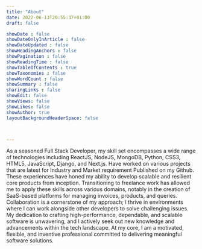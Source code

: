 ```yaml
---
title: "About"
date: 2022-06-13T20:55:37+01:00
draft: false

showDate : false
showDateOnlyInArticle : false
showDateUpdated : false
showHeadingAnchors : false
showPagination : false
showReadingTime : false
showTableOfContents : true
showTaxonomies : false 
showWordCount : false
showSummary : false
sharingLinks : false
showEdit: false
showViews: false
showLikes: false
showAuthor: true
layoutBackgroundHeaderSpace: false



---
```


As a seasoned Full Stack Developer, my skill set encompasses a wide range of technologies including ReactJS, NodeJS, MongoDB, Python, CSS3, HTML5, JavaScript, Django, and Next.js. Have worked on various projects that are latest for Industry and Market requirement Published on my Github. These experiences have honed my ability to develop scalable and resilient core products from inception. Transitioning to freelance work has allowed me to apply these skills across various domains, notably in the creation of SaaS-based platforms for managing invoices, products, and queries. Collaboration is a cornerstone of my approach; I thrive in environments where I can work alongside other developers to solve challenging issues. My dedication to crafting high-performance, dependable, and scalable software is unwavering, and I actively seek out new knowledge and advancements within the tech landscape. At my core, I am a motivated, flexible, and inventive professional committed to delivering meaningful software solutions.

